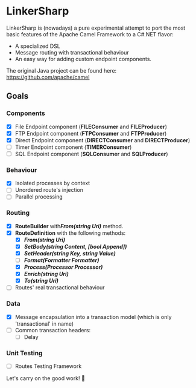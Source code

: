 # LinkerSharp

LinkerSharp is (nowadays) a pure experimental attempt to port the most basic features of the Apache Camel Framework to a C#.NET flavor:

- A specialized DSL
- Message routing with transactional behaviour
- An easy way for adding custom endpoint components.

The original Java project can be found here: https://github.com/apache/camel

## Goals

### Components
- [x] File Endpoint component (**FILEConsumer** and **FILEProducer**)
- [x] FTP Endpoint component (**FTPConsumer** and **FTPProducer**)
- [x] Direct Endpoint component (**DIRECTConsumer** and **DIRECTProducer**)
- [ ] Timer Endpoint component (**TIMERConsumer**)
- [ ] SQL Endpoint component (**SQLConsumer** and **SQLProducer**)

### Behaviour
- [x] Isolated processes by context
- [ ] Unordered route's injection
- [ ] Parallel processing

### Routing
- [x] **RouteBuilder** with***From(string Uri)*** method.
- [x] **RouteDefinition** with the following methods:
	- [x] ***From(string Uri)***
	- [x] ***SetBody(string Content, [bool Append])***
	- [x] ***SetHeader(string Key, string Value)***
	- [ ] ***Format(Formatter Formatter)***
	- [x] ***Process(Processor Processor)***
	- [x] ***Enrich(string Uri)***
	- [x] ***To(string Uri)***
- [ ] Routes' real transactional behaviour

### Data
- [x] Message encapsulation into a transaction model (which is only 'transactional' in name)
- [ ] Common transaction headers:
	- [ ] Delay

### Unit Testing
- [ ] Routes Testing Framework

Let's carry on the good work! :metal:
